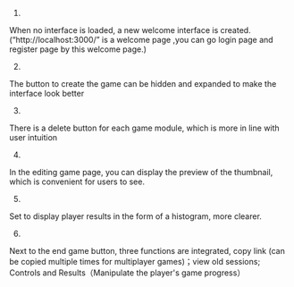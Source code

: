1.
When no interface is loaded, a new welcome interface is created. 
(“http://localhost:3000/” is a welcome page ,you can go login page and register page by this welcome page.)

2.
The button to create the game can be hidden and expanded to make the interface look better

3.
There is a delete button for each game module, which is more in line with user intuition

4.
In the editing game page, you can display the preview of the thumbnail, which is convenient for users to see.

5.
Set to display player results in the form of a histogram, more clearer.

6.
Next to the end game button, three functions are integrated, copy link (can be copied multiple times for multiplayer games)；view old sessions; Controls and Results（Manipulate the player's game progress）
